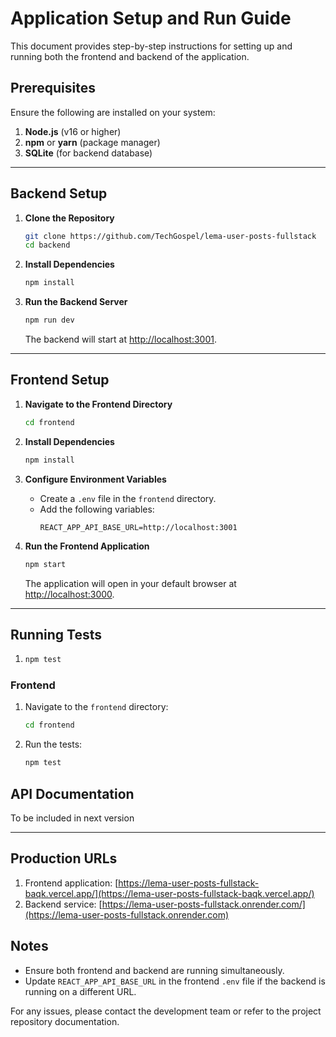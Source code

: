 # Application Setup and Run Guide

This document provides step-by-step instructions for setting up and running both the frontend and backend of the application.

## Prerequisites
Ensure the following are installed on your system:

1. **Node.js** (v16 or higher)
2. **npm** or **yarn** (package manager)
3. **SQLite** (for backend database)

---

## Backend Setup

1. **Clone the Repository**
   ```bash
   git clone https://github.com/TechGospel/lema-user-posts-fullstack
   cd backend
   ```

2. **Install Dependencies**
   ```bash
   npm install
   ```


3. **Run the Backend Server**
   ```bash
   npm run dev
   ```
   The backend will start at [http://localhost:3001](http://localhost:3001).

---

## Frontend Setup

1. **Navigate to the Frontend Directory**
   ```bash
   cd frontend
   ```

2. **Install Dependencies**
   ```bash
   npm install
   ```

3. **Configure Environment Variables**
   - Create a `.env` file in the `frontend` directory.
   - Add the following variables:
     ```env
     REACT_APP_API_BASE_URL=http://localhost:3001
     ```

4. **Run the Frontend Application**
   ```bash
   npm start
   ```
   The application will open in your default browser at [http://localhost:3000](http://localhost:3000).

---

## Running Tests

1. ```bash
   npm test
   ```

### Frontend
1. Navigate to the `frontend` directory:
   ```bash
   cd frontend
   ```
2. Run the tests:
   ```bash
   npm test
   ```



## API Documentation

To be included in next version

---

## Production URLs
1. Frontend application: [https://lema-user-posts-fullstack-baqk.vercel.app/](https://lema-user-posts-fullstack-baqk.vercel.app/)
2. Backend service: [https://lema-user-posts-fullstack.onrender.com/](https://lema-user-posts-fullstack.onrender.com)

## Notes
- Ensure both frontend and backend are running simultaneously.
- Update `REACT_APP_API_BASE_URL` in the frontend `.env` file if the backend is running on a different URL.

For any issues, please contact the development team or refer to the project repository documentation.

